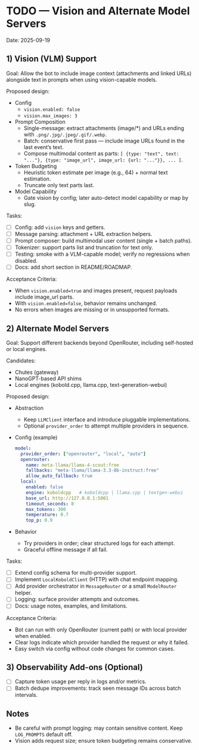 # TODO — Vision and Alternate Model Servers

Date: 2025-09-19

## 1) Vision (VLM) Support

Goal: Allow the bot to include image context (attachments and linked URLs) alongside text in prompts when using vision-capable models.

Proposed design:

- Config
  - `vision.enabled: false`
  - `vision.max_images: 3`
- Prompt Composition
  - Single-message: extract attachments (image/*) and URLs ending with `.png/.jpg/.jpeg/.gif/.webp`.
  - Batch: conservative first pass — include image URLs found in the last event’s text.
  - Compose multimodal content as parts: `[ {type: "text", text: "..."}, {type: "image_url", image_url: {url: "..."}}, ... ]`.
- Token Budgeting
  - Heuristic token estimate per image (e.g., 64) + normal text estimation.
  - Truncate only text parts last.
- Model Capability
  - Gate vision by config; later auto-detect model capability or map by slug.

Tasks:

- [ ] Config: add `vision` keys and getters.
- [ ] Message parsing: attachment + URL extraction helpers.
- [ ] Prompt composer: build multimodal user content (single + batch paths).
- [ ] Tokenizer: support parts list and truncation for text only.
- [ ] Testing: smoke with a VLM-capable model; verify no regressions when disabled.
- [ ] Docs: add short section in README/ROADMAP.

Acceptance Criteria:

- When `vision.enabled=true` and images present, request payloads include image_url parts.
- With `vision.enabled=false`, behavior remains unchanged.
- No errors when images are missing or in unsupported formats.

## 2) Alternate Model Servers

Goal: Support different backends beyond OpenRouter, including self-hosted or local engines.

Candidates:

- Chutes (gateway)
- NanoGPT-based API shims
- Local engines (kobold.cpp, llama.cpp, text-generation-webui)

Proposed design:

- Abstraction
  - Keep `LLMClient` interface and introduce pluggable implementations.
  - Optional `provider_order` to attempt multiple providers in sequence.
- Config (example)

  ```yaml
  model:
    provider_order: ["openrouter", "local", "auto"]
    openrouter:
      name: meta-llama/llama-4-scout:free
      fallbacks: "meta-llama/llama-3.3-8b-instruct:free"
      allow_auto_fallback: true
    local:
      enabled: false
      engine: koboldcpp   # koboldcpp | llama.cpp | textgen-webui
      base_url: http://127.0.0.1:5001
      timeout_seconds: 8
      max_tokens: 300
      temperature: 0.7
      top_p: 0.9
  ```

- Behavior
  - Try providers in order; clear structured logs for each attempt.
  - Graceful offline message if all fail.

Tasks:

- [ ] Extend config schema for multi-provider support.
- [ ] Implement `LocalKoboldClient` (HTTP) with chat endpoint mapping.
- [ ] Add provider orchestrator in `MessageRouter` or a small `ModelRouter` helper.
- [ ] Logging: surface provider attempts and outcomes.
- [ ] Docs: usage notes, examples, and limitations.

Acceptance Criteria:

- Bot can run with only OpenRouter (current path) or with local provider when enabled.
- Clear logs indicate which provider handled the request or why it failed.
- Easy switch via config without code changes for common cases.

## 3) Observability Add-ons (Optional)

- [ ] Capture token usage per reply in logs and/or metrics.
- [ ] Batch dedupe improvements: track seen message IDs across batch intervals.

## Notes

- Be careful with prompt logging: may contain sensitive content. Keep `LOG_PROMPTS` default off.
- Vision adds request size; ensure token budgeting remains conservative.
